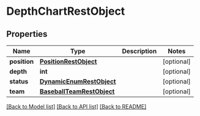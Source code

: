 # DepthChartRestObject

## Properties
Name | Type | Description | Notes
------------ | ------------- | ------------- | -------------
**position** | [**PositionRestObject**](PositionRestObject.md) |  | [optional] 
**depth** | **int** |  | [optional] 
**status** | [**DynamicEnumRestObject**](DynamicEnumRestObject.md) |  | [optional] 
**team** | [**BaseballTeamRestObject**](BaseballTeamRestObject.md) |  | [optional] 

[[Back to Model list]](../README.md#documentation-for-models) [[Back to API list]](../README.md#documentation-for-api-endpoints) [[Back to README]](../README.md)

